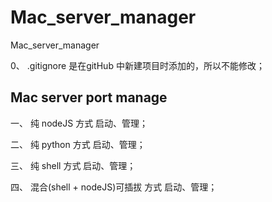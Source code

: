 # Mac_server_manager
Mac_server_manager

0、 .gitignore 是在gitHub 中新建项目时添加的，所以不能修改；

## Mac server port manage

一、 纯 nodeJS 方式 启动、管理；


二、 纯 python 方式 启动、管理；


三、 纯 shell 方式 启动、管理；


四、 混合(shell + nodeJS)可插拔 方式 启动、管理；


